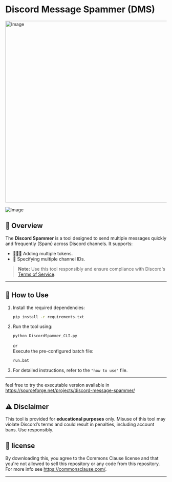 


# Discord Message Spammer (DMS)

<img width="1413" height="568" alt="Image" src="https://github.com/user-attachments/assets/b8bb8950-8e21-4811-85ca-0487ff6643dd" />

![Image](https://github.com/user-attachments/assets/c946d911-2781-43fa-8c45-a7ca8d2233f3)

## 📜 Overview

The **Discord Spammer** is a tool designed to send multiple messages quickly and frequently (Spam) across Discord channels. It supports:  
- 🧑‍🤝‍🧑 Adding multiple tokens.  
- 📝 Specifying multiple channel IDs.  

> **Note:** Use this tool responsibly and ensure compliance with Discord's [Terms of Service](https://discord.com/terms).

---

## 🚀 How to Use

1. Install the required dependencies:
   ```bash
   pip install -r requirements.txt
   ```
2. Run the tool using:
   ```bash
   python DiscordSpammer_CLI.py
   ```
   *or*  
   Execute the pre-configured batch file:
   ```bash
   run.bat
   ```

3. For detailed instructions, refer to the `"how to use"` file.

---

feel free to try the executable version available in https://sourceforge.net/projects/discord-message-spammer/




## ⚠️ Disclaimer

This tool is provided for **educational purposes** only. Misuse of this tool may violate Discord’s terms and could result in penalties, including account bans. Use responsibly. 

## 💼 license

By downloading this, you agree to the Commons Clause license and that you're not allowed to sell this repository or any code from this repository. For more info see https://commonsclause.com/.

---
